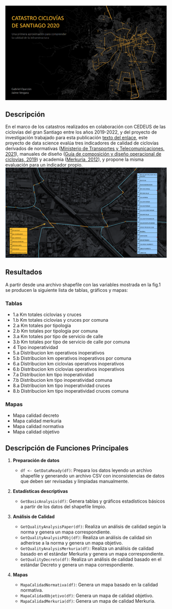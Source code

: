 ![Ambito](Imagenes/portada_catastro.png)

## Descripción

En el marco de los catastros realizados en colaboración con CEDEUS de las ciclovías del gran Santiago entre los años 2019-2022, y del proyecto de investigación trabajado para esta publicación [texto del enlace](URL), este proyecto de data science evalúa tres indicadores de calidad de ciclovías derivados de normativas ([Ministerio de Transportes y Telecomunicaciones, 2021](https://drive.google.com/file/d/1R5758sRyN_SN1e4AlhZG54nbbOQGZ3m_/view?usp=sharing)), manuales de diseño ([Guía de composición y diseño operacional de ciclovías, 2019](https://drive.google.com/file/d/12npPNzV-C_9jRNPPgI2-s5krZYxMswyf/view?usp=sharing)) y academia ([Merkuria, 2012](https://drive.google.com/file/d/1BRqqaboLDGDyY7uY7nbGsKPCBZhmBXlE/view?usp=sharing)), y propone la misma evaluación para un indicador propio.  
![Variables](Imagenes/variables.png)

## Resultados

A partir desde una archivo shapefile con las variables mostrada en la fig.1 se producen la siguiente lista de tablas, gráficos y mapas:

### Tablas

- 1.a Km totales ciclovias y cruces
- 1.b Km totales ciclovias y cruces por comuna
- 2.a Km totales por tipologia
- 2.b Km totales por tipologia por comuna
- 3.a Km totales por tipo de servicio de calle
- 3.b Km totales por tipo de servicio de calle por comuna
- 4 Tipo inoperatividad
- 5.a Distribucion km operativos inoperativos
- 5.b Distribucion km operativos inoperativos por comuna
- 6.a Distribucion km ciclovias operativos inoperativos
- 6.b Distribucion km ciclovias operativos inoperativos
- 7.a Distribucion km tipo inoperatividad
- 7.b Distribucion km tipo inoperatividad comuna
- 8.a Distribucion km tipo inoperatividad cruces
- 8.b Distribucion km tipo inoperatividad cruces comuna

### Mapas

- Mapa calidad decreto
- Mapa calidad merkuria
- Mapa calidad normativa
- Mapa calidad objetivo

## Descripción de Funciones Principales

1. **Preparación de datos**
   - `df <- GetDataReady(df)`: Prepara los datos leyendo un archivo shapefile y generando un archivo CSV con inconsistencias de datos que deben ser revisadas y limpiadas manualmente.

2. **Estadísticas descriptivas**
   - `GetBasicAnalysis(df)`: Genera tablas y gráficos estadísticos básicos a partir de los datos del shapefile limpio.

3. **Análisis de Calidad**
   - `GetQualityAnalysisPaper(df)`: Realiza un análisis de calidad según la norma y genera un mapa correspondiente.
   - `GetQualityAnalysisPObj(df)`: Realiza un análisis de calidad sin adherirse a la norma y genera un mapa objetivo.
   - `GetQualityAnalysisMerkuria(df)`: Realiza un análisis de calidad basado en el estándar Merkuria y genera un mapa correspondiente.
   - `GetQualityDecreto(df)`: Realiza un análisis de calidad basado en el estándar Decreto y genera un mapa correspondiente.

4. **Mapas**
   - `MapaCalidadNormativa(df)`: Genera un mapa basado en la calidad normativa.
   - `MapaCalidadObjetivo(df)`: Genera un mapa de calidad objetivo.
   - `MapaCalidadMerkuria(df)`: Genera un mapa de calidad Merkuria.